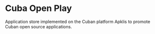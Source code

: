 # Cuba Open Play

Application store implemented on the Cuban platform Apklis to promote Cuban open source applications.
